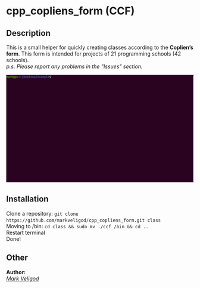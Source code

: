 # cpp_copliens_form (CCF)
## Description
This is a small helper for quickly creating classes according to the **Coplien’s form**. This form is intended for projects of 21 programming schools (42 schools).  
*p.s. Please report any problems in the "Issues" section.*
  
<img src="https://github.com/markveligod/cpp_copliens_form/raw/master/img/1.gif">  
  
## Installation
Clone a repository: `git clone https://github.com/markveligod/cpp_copliens_form.git class`  
Moving to /bin: `cd class && sudo mv ./ccf /bin && cd ..`  
Restart terminal  
Done!  
  
## Other
**Author:**  
*[Mark Veligod](https://github.com/markveligod)*  
